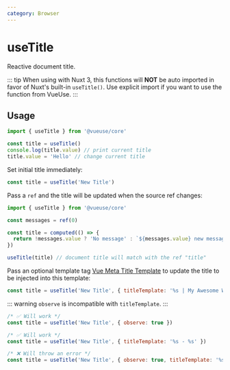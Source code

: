 ```yaml
---
category: Browser
---
```


# useTitle

Reactive document title.

::: tip
When using with Nuxt 3, this functions will **NOT** be auto imported in favor of Nuxt's built-in `useTitle()`.
Use explicit import if you want to use the function from VueUse.
:::

## Usage

```js
import { useTitle } from '@vueuse/core'

const title = useTitle()
console.log(title.value) // print current title
title.value = 'Hello' // change current title
```

Set initial title immediately:

```js
const title = useTitle('New Title')
```

Pass a `ref` and the title will be updated when the source ref changes:

```js
import { useTitle } from '@vueuse/core'

const messages = ref(0)

const title = computed(() => {
  return !messages.value ? 'No message' : `${messages.value} new messages`
})

useTitle(title) // document title will match with the ref "title"
```

Pass an optional template tag [Vue Meta Title Template](https://vue-meta.nuxtjs.org/guide/metainfo.html) to update the title to be injected into this template:

```js
const title = useTitle('New Title', { titleTemplate: '%s | My Awesome Website' })
```

::: warning
`observe` is incompatible with `titleTemplate`.
:::

```js
/* ✅ Will work */
const title = useTitle('New Title', { observe: true })

/* ✅ Will work */
const title = useTitle('New Title', { titleTemplate: '%s - %s' })

/* ❌ Will throw an error */
const title = useTitle('New Title', { observe: true, titleTemplate: '%s - %s' })
```

